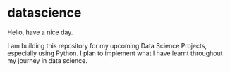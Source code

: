 # datascience
Hello, have a nice day.

I am building this repository for my upcoming Data Science Projects, especially using Python. 
I plan to implement what I have learnt throughout my journey in data science.
